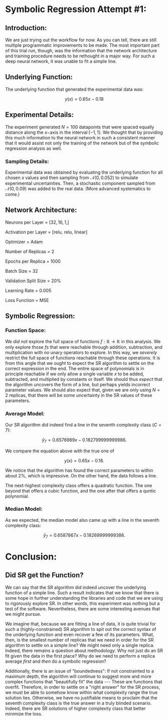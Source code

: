# Symbolic Regression Attempt #1:

## Introduction:

We are just trying out the workflow for now. As you can tell, there are still multiple programmatic improvements to be made. The most important part of this trial run, though, was the information that the network architecture and training procedure needs to be rethought in a major way. For such a deep neural network, it was unable to fit a simple line.

## Underlying Function:

The underlying function that generated the experimental data was:

$$y(x) = 0.65 x - 0.18$$

## Experimental Details:

The experiment generated $N = 100$ datapoints that were spaced equally distance along the $x-$axis in the interval $[-1, 1]$. We thought that by providing this much information to the neural network in such a consistent manner that it would assist not only the training of the network but of the symbolic regression analysis as well.

### Sampling Details:

Experimental data was obtained by evaluating the underlying function for all chosen $x$ values and then sampling from $\mathcal{N}(0, 0.052)$ to simulate experimental uncertainties. Then, a stochastic component sampled from $\mathcal{N}(0, 0.09)$ was added to the real data. (More advanced systematics to come.)

## Network Architecture:

Neurons per Layer = $[32, 16, 1, ]$

Activation per Layer = [relu, relu, linear]

Optimizer = Adam

Number of Replicas = $2$

Epochs per Replica = $1000$

Batch Size = $32$

Validation Split Size = $20$%

Learning Rate = $0.005$

Loss Function = MSE

## Symbolic Regression:

### Function Space:

We *did not* explore the full space of functions $f : \mathbb{R} \to \mathbb{R}$ in this analysis. We only explore those $f$s that were reachable through addition, subtraction, and multiplication with *no* unary operators to explore. In this way, we *severely* restrict the full space of functions reachable through these operations. It is from this angle that we ought to expect the SR algorithm to settle on the correct expression in the end. The entire space of polynomials is in principle reachable if we only allow a single variable $x$ to be added, subtracted, and multiplied by constants or itself. We should thus *expect* that the algorithm uncovers the form of a line, but perhaps yields incorrect parameter values. We should also expect that, given we are only using $N = 2$ replicas, that there will be some uncertainty in the SR values of these parameters.

### Average Model:

Our SR algorithm did indeed find a line in the seventh complexity class $(C = 7)$:

$$\hat{y}_{7} = 0.6576989x - 0.182799999999986.$$

We compare the equation above with the true one of

$$y(x) = 0.65 x - 0.18.$$

We notice that the algorithm has found the correct parameters to within about 2%, which is impressive. On the other hand, the data follows a line. 

The next-highest complexity class offers a quadratic function. The one beyond that offers a cubic function, and the one after that offers a quntic polynomial. 

### Median Model:

As we expected, the median model also came up with a line in the seventh complexity class:

$$\hat{y}_{7} = 0.6587867x - 0.18269999999386.$$

# Conclusion:

## Did SR get the Function?

We can say that the SR algorithm did indeed uncover the underlying function of a simple line. Such a result indicates that we know that there is some hope in further understanding the libraries and code that we are using to rigorously explore SR. In other words, this experiment was nothing but a test of the software. Nevertheless, there are some interesting avenues that we might pursue.

We imagine that, because we are fitting a line of data, it is quite trivial for such a (highly-constrained) SR algorithm to spit out the correct syntax of the underlying function and even recover a few of its parameters. What, then, is the smallest number of replicas that we need in order for the SR algorithm to settle on a simple line? We might need only a single replica. Indeed, there remains a question about methodology: Why *not* just do an SR fit given the data in the first place? Why do we need to perform a replica average *first* and *then* do a symbolic regression?

Additionally, there is an issue of "boundedness": If not constrainted to a maximum depth, the algorithm will continue to suggest more and more complex functions that "beautifully fit" the data --- These are functions that overfit. Therefore, in order to settle on a "right answer" for the SR process, we must be able to somehow know within what complexity range the true solution lies. Otherwise, we have no justifiable means to proclaim that the seventh complexity class is the true answer in a truly blinded scenario. Indeed, there are SR solutions of higher complexity class that better minimize the loss.